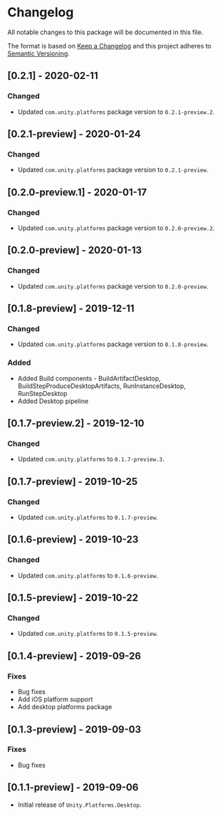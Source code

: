 # Changelog
All notable changes to this package will be documented in this file.

The format is based on [Keep a Changelog](http://keepachangelog.com/en/1.0.0/)
and this project adheres to [Semantic Versioning](http://semver.org/spec/v2.0.0.html).

## [0.2.1] - 2020-02-11

### Changed
- Updated `com.unity.platforms` package version to `0.2.1-preview.2`.

## [0.2.1-preview] - 2020-01-24

### Changed
- Updated `com.unity.platforms` package version to `0.2.1-preview`.

## [0.2.0-preview.1] - 2020-01-17

### Changed
- Updated `com.unity.platforms` package version to `0.2.0-preview.2`.

## [0.2.0-preview] - 2020-01-13

### Changed
- Updated `com.unity.platforms` package version to `0.2.0-preview`.

## [0.1.8-preview] - 2019-12-11

### Changed
- Updated `com.unity.platforms` package version to `0.1.8-preview`.

### Added
- Added Build components - BuildArtifactDesktop, BuildStepProduceDesktopArtifacts, RunInstanceDesktop, RunStepDesktop
- Added Desktop pipeline

## [0.1.7-preview.2] - 2019-12-10

### Changed
- Updated `com.unity.platforms` to `0.1.7-preview.3`.

## [0.1.7-preview] - 2019-10-25

### Changed
- Updated `com.unity.platforms` to `0.1.7-preview`.

## [0.1.6-preview] - 2019-10-23

### Changed
- Updated `com.unity.platforms` to `0.1.6-preview`.

## [0.1.5-preview] - 2019-10-22

### Changed
- Updated `com.unity.platforms` to `0.1.5-preview`.

## [0.1.4-preview] - 2019-09-26

### Fixes
- Bug fixes  
- Add iOS platform support
- Add desktop platforms package

## [0.1.3-preview] - 2019-09-03

### Fixes
- Bug fixes

## [0.1.1-preview] - 2019-09-06

- Initial release of `Unity.Platforms.Desktop`.

